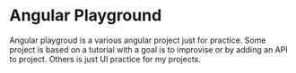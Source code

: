 # Angular Playground

Angular playgroud is a various angular project just for practice. Some project is based on a tutorial with a goal is to improvise or by adding an API to project. Others is just UI practice for my projects.
